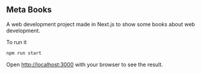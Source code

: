 ## Meta Books
A web development project made in Next.js to show some books about web development.

To run it

```bash
npm run start
```

Open [http://localhost:3000](http://localhost:3000) with your browser to see the result.
